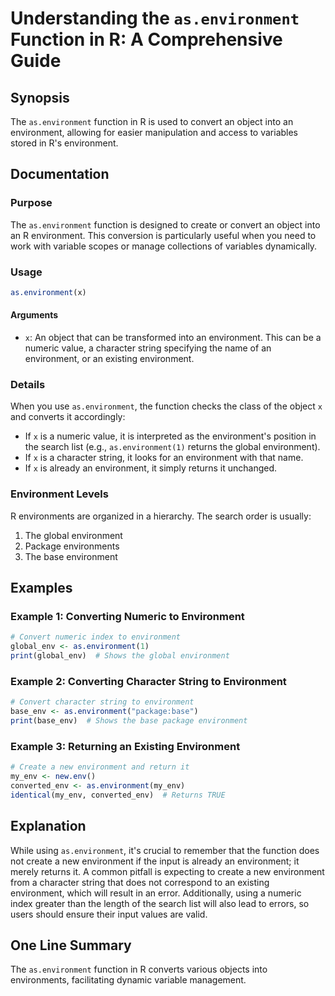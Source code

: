 <!--
Meta Description: # Understanding the `as.environment` Function in R: A Comprehensive Guide ## Synopsis The `as.environment` function in R is used to convert an object ...
Meta Keywords: environment, function, numeric, character, string
-->

# Understanding the `as.environment` Function in R: A Comprehensive Guide

## Synopsis
The `as.environment` function in R is used to convert an object into an environment, allowing for easier manipulation and access to variables stored in R's environment.

## Documentation

### Purpose
The `as.environment` function is designed to create or convert an object into an R environment. This conversion is particularly useful when you need to work with variable scopes or manage collections of variables dynamically.

### Usage
```R
as.environment(x)
```

#### Arguments
- `x`: An object that can be transformed into an environment. This can be a numeric value, a character string specifying the name of an environment, or an existing environment.

### Details
When you use `as.environment`, the function checks the class of the object `x` and converts it accordingly:
- If `x` is a numeric value, it is interpreted as the environment's position in the search list (e.g., `as.environment(1)` returns the global environment).
- If `x` is a character string, it looks for an environment with that name.
- If `x` is already an environment, it simply returns it unchanged.

### Environment Levels
R environments are organized in a hierarchy. The search order is usually:
1. The global environment
2. Package environments
3. The base environment

## Examples

### Example 1: Converting Numeric to Environment
```R
# Convert numeric index to environment
global_env <- as.environment(1)
print(global_env)  # Shows the global environment
```

### Example 2: Converting Character String to Environment
```R
# Convert character string to environment
base_env <- as.environment("package:base")
print(base_env)  # Shows the base package environment
```

### Example 3: Returning an Existing Environment
```R
# Create a new environment and return it
my_env <- new.env()
converted_env <- as.environment(my_env)
identical(my_env, converted_env)  # Returns TRUE
```

## Explanation
While using `as.environment`, it's crucial to remember that the function does not create a new environment if the input is already an environment; it merely returns it. A common pitfall is expecting to create a new environment from a character string that does not correspond to an existing environment, which will result in an error. Additionally, using a numeric index greater than the length of the search list will also lead to errors, so users should ensure their input values are valid.

## One Line Summary
The `as.environment` function in R converts various objects into environments, facilitating dynamic variable management.